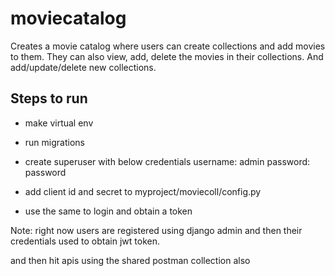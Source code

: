 # moviecatalog
Creates a movie catalog where users can create collections and add movies to them.
They can also view, add, delete the movies in their collections.
And add/update/delete new collections.

## Steps to run

* make virtual env
* run migrations
* create superuser with below credentials
	username: admin
	password: password
* add client id and secret to myproject/moviecoll/config.py

* use the same to login and obtain a token


Note: right now users are registered using django admin
and then their credentials used to obtain jwt token.


and then hit apis using the shared postman collection also
